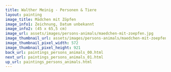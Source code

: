 ```yaml
---
title: Walther Meinig - Personen & Tiere
layout: painting
image_title: Mädchen mit Zöpfen
image_info1: Zeichnung, Datum unbekannt
image_info2: (45 x 65,5 cm)
image_url: assets/images/persons-animals/maedchen-mit-zoepfen.jpg
image_thumbnail_url: assets/images/persons-animals/maedchen-mit-zoepfen-klein.jpg
image_thumbnail_pixel_width: 572
image_thumbnail_pixel_height: 921
back_url: paintings_persons_animals_00.html
next_url: paintings_persons_animals_01.html
up_url: paintings_persons_animals.html
---
```

